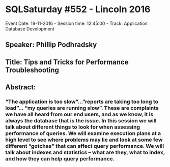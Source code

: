 # SQLSaturday #552 - Lincoln 2016
Event Date: 19-11-2016 - Session time: 12:45:00 - Track: Application  Database Development
## Speaker: Phillip Podhradsky
## Title: Tips and Tricks for Performance Troubleshooting
## Abstract:
### “The application is too slow”...”reports are taking too long to load”… “my queries are running slow”. These are complaints we have all heard from our end users, and as we know, it is always the database that is the issue. In this session we will talk about different things to look for when assessing performance of queries. We will examine execution plans at a high level to see where problems may lie and look at some few different “gotchas” that can affect query performance. We will talk about indexes and statistics – what are they, what to index, and how they can help query performance.
